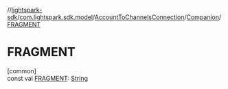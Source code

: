 //[lightspark-sdk](../../../../index.md)/[com.lightspark.sdk.model](../../index.md)/[AccountToChannelsConnection](../index.md)/[Companion](index.md)/[FRAGMENT](-f-r-a-g-m-e-n-t.md)

# FRAGMENT

[common]\
const val [FRAGMENT](-f-r-a-g-m-e-n-t.md): [String](https://kotlinlang.org/api/latest/jvm/stdlib/kotlin/-string/index.html)
